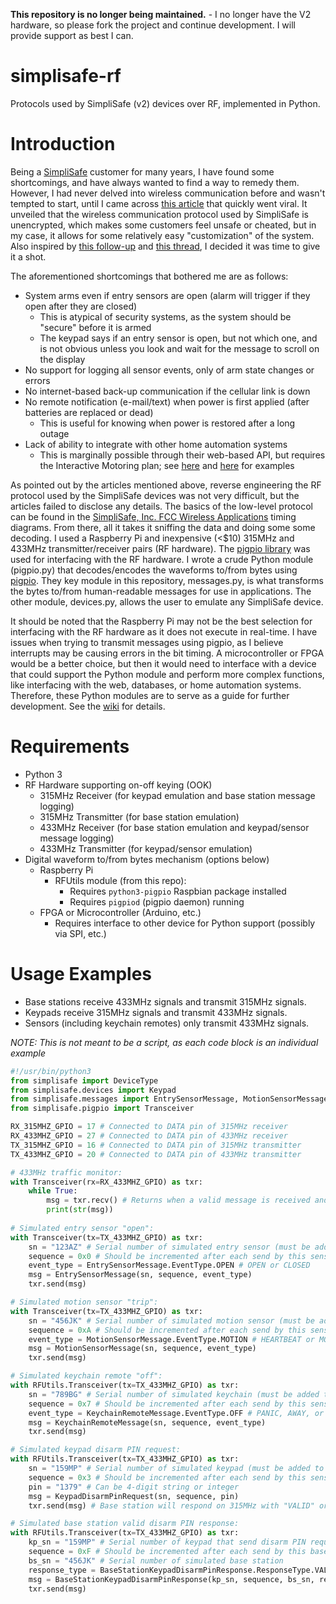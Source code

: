 **This repository is no longer being maintained.** - I no longer have the V2 hardware, so please fork the project and continue development.  I will provide support as best I can.

# simplisafe-rf
Protocols used by SimpliSafe (v2) devices over RF, implemented in Python.

# Introduction
Being a [SimpliSafe](https://www.simplisafe.com) customer for many years, I have found some shortcomings, and have always wanted to find a way to remedy them.  However, I had never delved into wireless communication before and wasn't tempted to start, until I came across [this article](http://blog.ioactive.com/2016/02/remotely-disabling-wireless-burglar.html) that quickly went viral.  It unveiled that the wireless communication protocol used by SimpliSafe is unencrypted, which makes some customers feel unsafe or cheated, but in my case, it allows for some relatively easy "customization" of the system.  Also inspired by [this follow-up](http://greatscottgadgets.com/2016/02-19-low-cost-simplisafe-attacks/) and [this thread](https://news.ycombinator.com/item?id=11125223), I decided it was time to give it a shot.

The aforementioned shortcomings that bothered me are as follows:
* System arms even if entry sensors are open (alarm will trigger if they open after they are closed)
    * This is atypical of security systems, as the system should be "secure" before it is armed
    * The keypad says if an entry sensor is open, but not which one, and is not obvious unless you look and wait for the message to scroll on the display
* No support for logging all sensor events, only of arm state changes or errors
* No internet-based back-up communication if the cellular link is down
* No remote notification (e-mail/text) when power is first applied (after batteries are replaced or dead)
    * This is useful for knowing when power is restored after a long outage
* Lack of ability to integrate with other home automation systems
    * This is marginally possible through their web-based API, but requires the Interactive Motoring plan; see [here](/greencoder/simplisafe-python) and [here](/searls/simplisafe) for examples

As pointed out by the articles mentioned above, reverse engineering the RF protocol used by the SimpliSafe devices was not very difficult, but the articles failed to disclose any details.  The basics of the low-level protocol can be found in the [SimpliSafe, Inc. FCC Wireless Applications](https://fccid.io/U9K) timing diagrams.  From there, all it takes it sniffing the data and doing some some decoding.  I used a Raspberry Pi and inexpensive (<$10) 315MHz and 433MHz transmitter/receiver pairs (RF hardware).  The [pigpio library](http://abyz.co.uk/rpi/pigpio/) was used for interfacing with the RF hardware.  I wrote a crude Python module (pigpio.py) that decodes/encodes the waveforms to/from bytes using [pigpio](http://abyz.me.uk/rpi/pigpio/python.html). They key module in this repository, messages.py, is what transforms the bytes to/from human-readable messages for use in applications.  The other module, devices.py, allows the user to emulate any SimpliSafe device.

It should be noted that the Raspberry Pi may not be the best selection for interfacing with the RF hardware as it does not execute in real-time. I have issues when trying to transmit messages using pigpio, as I believe interrupts may be causing errors in the bit timing.  A microcontroller or FPGA would be a better choice, but then it would need to interface with a device that could support the Python module and perform more complex functions, like interfacing with the web, databases, or home automation systems.  Therefore, these Python modules are to serve as a guide for further development.  See the [wiki](https://github.com/bggardner/simplisafe-rf/wiki) for details.

# Requirements

* Python 3
* RF Hardware supporting on-off keying (OOK)
    * 315MHz Receiver (for keypad emulation and base station message logging)
    * 315MHz Transmitter (for base station emulation)
    * 433MHz Receiver (for base station emulation and keypad/sensor message logging)
    * 433MHz Transmitter (for keypad/sensor emulation)
* Digital waveform to/from bytes mechanism (options below)
    * Raspberry Pi
        * RFUtils module (from this repo):
            * Requires `python3-pigpio` Raspbian package installed
            * Requires `pigpiod` (pigpio daemon) running
    * FPGA or Microcontroller (Arduino, etc.)
        * Requires interface to other device for Python support (possibly via SPI, etc.)

# Usage Examples

* Base stations receive 433MHz signals and transmit 315MHz signals.
* Keypads receive 315MHz signals and transmit 433MHz signals.
* Sensors (including keychain remotes) only transmit 433MHz signals.

*NOTE: This is not meant to be a script, as each code block is an individual example*
```python
#!/usr/bin/python3
from simplisafe import DeviceType
from simplisafe.devices import Keypad
from simplisafe.messages import EntrySensorMessage, MotionSensorMessage, KeychainRemoteMessage, DisarmPinRequest, BaseStationKeypadDisarmPinResponse
from simplisafe.pigpio import Transceiver

RX_315MHZ_GPIO = 17 # Connected to DATA pin of 315MHz receiver
RX_433MHZ_GPIO = 27 # Connected to DATA pin of 433MHz receiver
TX_315MHZ_GPIO = 16 # Connected to DATA pin of 315MHz transmitter
TX_433MHZ_GPIO = 20 # Connected to DATA pin of 433MHz transmitter

# 433MHz traffic monitor:
with Transceiver(rx=RX_433MHZ_GPIO) as txr:
    while True:
        msg = txr.recv() # Returns when a valid message is received and parsed
        print(str(msg))
    
# Simulated entry sensor "open":
with Transceiver(tx=TX_433MHZ_GPIO) as txr:
    sn = "123AZ" # Serial number of simulated entry sensor (must be added to base station list of sensors)
    sequence = 0x0 # Should be incremented after each send by this sensor
    event_type = EntrySensorMessage.EventType.OPEN # OPEN or CLOSED
    msg = EntrySensorMessage(sn, sequence, event_type)
    txr.send(msg)

# Simulated motion sensor "trip":
with Transceiver(tx=TX_433MHZ_GPIO) as txr:
    sn = "456JK" # Serial number of simulated motion sensor (must be added to base station list of sensors)
    sequence = 0xA # Should be incremented after each send by this sensor
    event_type = MotionSensorMessage.EventType.MOTION # HEARTBEAT or MOTION
    msg = MotionSensorMessage(sn, sequence, event_type)
    txr.send(msg)

# Simulated keychain remote "off":
with RFUtils.Transceiver(tx=TX_433MHZ_GPIO) as txr:
    sn = "789BG" # Serial number of simulated keychain (must be added to base station list of sensors)
    sequence = 0x7 # Should be incremented after each send by this sensor
    event_type = KeychainRemoteMessage.EventType.OFF # PANIC, AWAY, or OFF
    msg = KeychainRemoteMessage(sn, sequence, event_type)
    txr.send(msg)

# Simulated keypad disarm PIN request:
with RFUtils.Transceiver(tx=TX_433MHZ_GPIO) as txr:
    sn = "159MP" # Serial number of simulated keypad (must be added to base station list of sensors)
    sequence = 0x3 # Should be incremented after each send by this sensor
    pin = "1379" # Can be 4-digit string or integer
    msg = KeypadDisarmPinRequest(sn, sequence, pin)
    txr.send(msg) # Base station will respond on 315MHz with "VALID" or "INVALID"

# Simulated base station valid disarm PIN response:
with RFUtils.Transceiver(tx=TX_433MHZ_GPIO) as txr:
    kp_sn = "159MP" # Serial number of keypad that send disarm PIN request
    sequence = 0xF # Should be incremented after each send by this base station
    bs_sn = "456JK" # Serial number of simulated base station
    response_type = BaseStationKeypadDisarmPinResponse.ResponseType.VALID # VALID or INVALID
    msg = BaseStationKeypadDisarmPinResponse(kp_sn, sequence, bs_sn, resposne_type)
    txr.send(msg)
```

